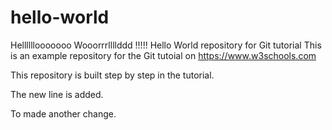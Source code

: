 # hello-world

Hellllllooooooo Wooorrrllllddd !!!!!
Hello World repository for Git tutorial
This is an example repository for the Git tutoial on https://www.w3schools.com

This repository is built step by step in the tutorial.


The new line is added.

To made another change.
